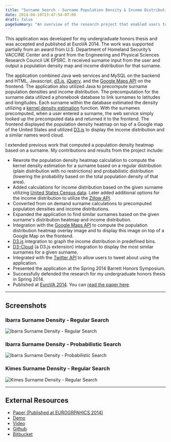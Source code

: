 ```yaml
---
title: "Surname Search - Surname Population Density & Income Distribution"
date: 2014-04-18T13:47:54-07:00
draft: false
pageSummary: "An overview of the research project that enabled users to search by surname and find the population density and income distribution for that surname."
---
```


This application was developed for my undergraduate honors thesis and was accepted and published at EuroVA 2014. The work was supported partially from an award from U.S. Department of Homeland Security’s VACCINE Center and a grant from the Engineering and Physical Sciences Research Council UK EPSRC. It received surname input from the user and output a population density map and income distribution for that surname.

The application combined Java web services and MySQL on the backend and HTML, Javascript, [d3.js](https://d3js.org), [jQuery](http://jquery.com), and the [Google Maps API](https://developers.google.com/maps/web/) on the frontend. The application also utilized Java to precompute surname population densities and income distribution. The precomputation for the surname data utilized a phonebook database to link surnames to latitudes and longitudes. Each surname within the database estimated the density utilizing a [kernel density estimation](https://en.wikipedia.org/wiki/Kernel_density_estimation) function. With the surnames precomputed, when a user entered a surname, the web service simply looked up the precomputed data and returned it to the frontend. The frontend displayed the population density heatmap on top of a Google map of the United States and utilized [D3.js](https://d3js.org) to display the income distribution and a similar names word cloud.

I extended previous work that computed a population density heatmap based on a surname. My contributions and results from the project include:

* Rewrote the population density heatmap calculation to compute the kernel density estimation for a surname based on a regular distribution (plain distribution with no restrictions) and probabilistic distribution (lowering the probability based on the total population density of that area).
* Added calculations for income distribution based on the given surname utilizing [United States Census data](https://www.census.gov/data/data-tools.html). Later added additional options for the income distribution to utilize the [Zillow API](https://www.zillow.com/howto/api/APIOverview.htm).
* Converted from on demand surname calculations to precomputed population densities and income distributions.
* Expanded the application to find similar surnames based on the given surname's distribution heatmap and income distribution.
* Integration with the [Google Maps API](https://developers.google.com/maps/web/) to compute the population distribution heatmap overlay image and to display this image on top of a Google Map on the frontend.
* [D3.js](https://d3js.org) integration to graph the income distribution in predefined bins.
* [D3-Cloud](https://github.com/jasondavies/d3-cloud) (a D3.js extension) integration to display the most similar surnames for a given surname.
* Integrated with the [Twitter API](https://developer.twitter.com) to allow users to tweet about using the application.
* Presented the application at the Spring 2014 Barrett Honors Symposium.
* Successfully defended the research for my undergraduate honors thesis in Spring 2014.
* Published at [EuroVA 2014](http://www.eurova.org). You can [read the paper here](https://doi.org/10.2312/eurova.20141143).

---
## Screenshots

### Ibarra Surname Density - Regular Search

![Ibarra Surname Density - Regular Search](/static/img/surname-density/surname-density-base-screenshot.png)

### Ibarra Surname Density - Probabilistic Search

![Ibarra Surname Density - Probabilistic Search](/static/img/surname-density/ibarra-probabilistic-screenshot.jpg)

### Kimes Surname Density - Regular Search

![Kimes Surname Density - Regular Search](/static/img/surname-density/kimes-regular-screenshot.jpg)

---
## External Resources

* [Paper (Published at EUROGRPAHICS 2014)](https://doi.org/10.2312/eurova.20141143)
* [Demo](https://vader.dtn.asu.edu:8443/NameAnalysis/html/index.html)
* [Video](https://www.youtube.com/watch?v=pANl4YJ1C5I&feature=youtu.be)
* [Github](https://github.com/jibarra/Geo-Genealogy-Research)
* [Bitbucket](https://bitbucket.org/jibarra/geo-genealogy-research)
